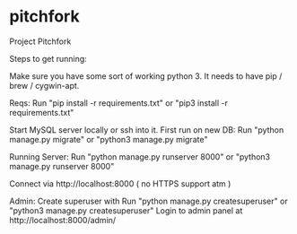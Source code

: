# pitchfork
Project Pitchfork

Steps to get running:

Make sure you have some sort of working python 3. It needs to have pip / brew / cygwin-apt.

Reqs:
Run "pip install -r requirements.txt" or "pip3 install -r requirements.txt"

Start MySQL server locally or ssh into it.
First run on new DB: Run "python manage.py migrate" or "python3 manage.py migrate"

Running Server:
 Run "python manage.py runserver 8000" or "python3 manage.py runserver 8000"

 Connect via http://localhost:8000 ( no HTTPS support atm )

Admin:
Create superuser with
 Run "python manage.py createsuperuser" or "python3 manage.py createsuperuser"
    Login to admin panel at http://localhost:8000/admin/
